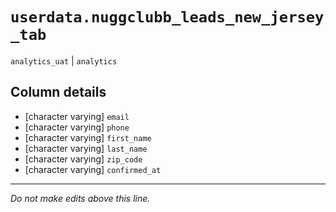 # `userdata.nuggclubb_leads_new_jersey_tab`
`analytics_uat` | `analytics`

## Column details
* [character varying] `email`
* [character varying] `phone`
* [character varying] `first_name`
* [character varying] `last_name`
* [character varying] `zip_code`
* [character varying] `confirmed_at`

-------------------------------------------------------------------------------
*Do not make edits above this line.*
